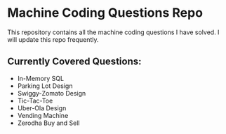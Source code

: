 # Machine Coding Questions Repo

This repository contains all the machine coding questions I have solved. I will update this repo frequently.

## Currently Covered Questions:
- In-Memory SQL
- Parking Lot Design
- Swiggy-Zomato Design
- Tic-Tac-Toe
- Uber-Ola Design
- Vending Machine
- Zerodha Buy and Sell
